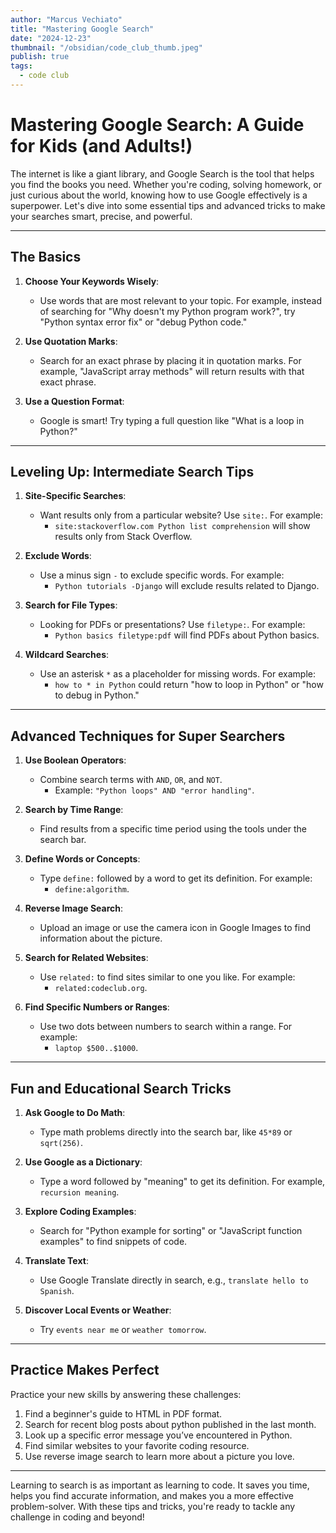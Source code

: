 ```yaml
---
author: "Marcus Vechiato"
title: "Mastering Google Search"
date: "2024-12-23"
thumbnail: "/obsidian/code_club_thumb.jpeg"
publish: true
tags:
  - code club
---
```


# Mastering Google Search: A Guide for Kids (and Adults!)

The internet is like a giant library, and Google Search is the tool that helps you find the books you need. Whether you're coding, solving homework, or just curious about the world, knowing how to use Google effectively is a superpower. Let's dive into some essential tips and advanced tricks to make your searches smart, precise, and powerful.

---

## **The Basics**

1. **Choose Your Keywords Wisely**:

    - Use words that are most relevant to your topic. For example, instead of searching for "Why doesn't my Python program work?", try "Python syntax error fix" or "debug Python code."

3. **Use Quotation Marks**:

	- Search for an exact phrase by placing it in quotation marks. For example, "JavaScript array methods" will return results with that exact phrase.

4. **Use a Question Format**:
    
	- Google is smart! Try typing a full question like "What is a loop in Python?"

---

## **Leveling Up: Intermediate Search Tips**

1. **Site-Specific Searches**:    
    
	- Want results only from a particular website? Use `site:`. For example:
        - `site:stackoverflow.com Python list comprehension` will show results only from Stack Overflow.

2. **Exclude Words**:

	- Use a minus sign `-` to exclude specific words. For example:
        - `Python tutorials -Django` will exclude results related to Django.

3. **Search for File Types**:

	- Looking for PDFs or presentations? Use `filetype:`. For example:
        - `Python basics filetype:pdf` will find PDFs about Python basics.

4. **Wildcard Searches**:

	- Use an asterisk `*` as a placeholder for missing words. For example:
        - `how to * in Python` could return "how to loop in Python" or "how to debug in Python."

---

## **Advanced Techniques for Super Searchers**

1. **Use Boolean Operators**: 
    
	- Combine search terms with `AND`, `OR`, and `NOT`.
        - Example: `"Python loops" AND "error handling"`.

2. **Search by Time Range**:

	- Find results from a specific time period using the tools under the search bar.

3. **Define Words or Concepts**:

	- Type `define:` followed by a word to get its definition. For example:
        - `define:algorithm`.

4. **Reverse Image Search**:

	- Upload an image or use the camera icon in Google Images to find information about the picture.

5. **Search for Related Websites**:

	- Use `related:` to find sites similar to one you like. For example:
        - `related:codeclub.org`.

6. **Find Specific Numbers or Ranges**:

	- Use two dots between numbers to search within a range. For example:
        - `laptop $500..$1000`.

---

## **Fun and Educational Search Tricks**

1. **Ask Google to Do Math**:
    
	- Type math problems directly into the search bar, like `45*89` or `sqrt(256)`.
	
1. **Use Google as a Dictionary**:
 
	- Type a word followed by "meaning" to get its definition. For example, `recursion meaning`.

2. **Explore Coding Examples**:
    
	- Search for "Python example for sorting" or "JavaScript function examples" to find snippets of code.

3. **Translate Text**:
    
	- Use Google Translate directly in search, e.g., `translate hello to Spanish`.

4. **Discover Local Events or Weather**:
    
	- Try `events near me` or `weather tomorrow`.

---

## **Practice Makes Perfect**

Practice your new skills by answering these challenges:

1. Find a beginner's guide to HTML in PDF format.
2. Search for recent blog posts about python published in the last month.
3. Look up a specific error message you’ve encountered in Python.
4. Find similar websites to your favorite coding resource.
5. Use reverse image search to learn more about a picture you love.

---

Learning to search is as important as learning to code. It saves you time, helps you find accurate information, and makes you a more effective problem-solver. With these tips and tricks, you're ready to tackle any challenge in coding and beyond!
